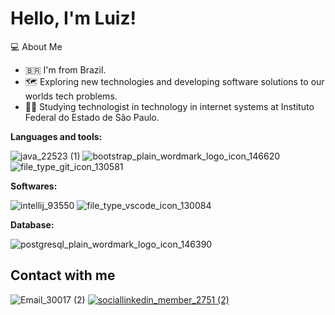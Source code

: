 # Hello, I'm Luiz!

:computer: About Me

  *  :brazil: I'm from Brazil.
  *  :world_map: Exploring new technologies and developing software solutions to our worlds tech problems.
  *  👨‍🎓 Studying technologist in technology in internet systems at Instituto Federal do Estado de São Paulo.



**Languages and tools:**

![java_22523 (1)](https://user-images.githubusercontent.com/80286396/121232375-ec811000-c867-11eb-97fa-0543c83c7efe.png)
![bootstrap_plain_wordmark_logo_icon_146620](https://user-images.githubusercontent.com/80286396/121232665-3538c900-c868-11eb-8bce-54ce5691af04.png)
![file_type_git_icon_130581](https://user-images.githubusercontent.com/80286396/121233302-e9d2ea80-c868-11eb-9b70-619d3b39b4a7.png)

**Softwares:**

![intellij_93550](https://user-images.githubusercontent.com/80286396/121233675-3d453880-c869-11eb-94ad-d676be78c11b.png)
![file_type_vscode_icon_130084](https://user-images.githubusercontent.com/80286396/121233681-3dddcf00-c869-11eb-966a-16d09052c6ad.png)

**Database:**

![postgresql_plain_wordmark_logo_icon_146390](https://user-images.githubusercontent.com/80286396/121233698-446c4680-c869-11eb-8a5c-470c3fd48a4a.png)


## Contact with me

![Email_30017 (2)](https://user-images.githubusercontent.com/80286396/121236056-eab94b80-c86b-11eb-938e-d6cdb67ca762.png)
[![sociallinkedin_member_2751 (2)](https://user-images.githubusercontent.com/80286396/121236059-eb51e200-c86b-11eb-9f27-7aa0769252e0.png)](https://www.linkedin.com/in/luiz-augusto-freitas-7a0b88208/)

